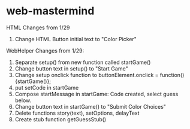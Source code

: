 # web-mastermind

HTML Changes from 1/29
1. Change HTML Button initial text to "Color Picker"

WebHelper Changes from 1/29:
1. Separate setup() from new function called startGame()
2. Change button text in setup() to "Start Game"
3. Change setup onclick function to buttonElement.onclick = function(){startGame()};
4. put setCode in startGame
5. Compose startMessage in startGame: Code created, select guess below. 
6. Change button text in startGame() to "Submit Color Choices"
7. Delete functions story(text), setOptions, delayText 
8. Create stub function getGuessStub()

